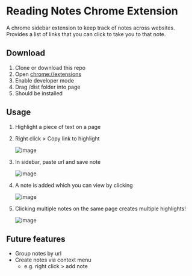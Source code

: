 # Reading Notes Chrome Extension
A chrome sidebar extension to keep track of notes across websites. Provides a list of links that you can click to take you to that note.

## Download
1. Clone or download this repo
2. Open [chrome://extensions](chrome://extensions)
3. Enable developer mode
4. Drag /dist folder into page
5. Should be installed

## Usage
1. Highlight a piece of text on a page
2. Right click > Copy link to highlight

   ![image](https://github.com/daveg1/reading-notes-extension/assets/56299930/b9100cfa-7dfc-43a4-95c0-d13ca09e5696)
3. In sidebar, paste url and save note

   ![image](https://github.com/daveg1/reading-notes-extension/assets/56299930/ce9397cb-5d48-4c42-a913-1969fede8354)
4. A note is added which you can view by clicking

   ![image](https://github.com/daveg1/reading-notes-extension/assets/56299930/76742422-d146-4682-9e19-f6b0f31e914b) 

5. Clicking multiple notes on the same page creates multiple highlights!

   ![image](https://github.com/daveg1/reading-notes-extension/assets/56299930/761608e7-378b-4d38-a58a-f6e17ca765a5)

## Future features
- Group notes by url
- Create notes via context menu
   - e.g. right click > add note
